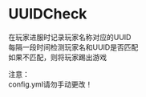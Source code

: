 # UUIDCheck  
在玩家进服时记录玩家名称对应的UUID  
每隔一段时间检测玩家名和UUID是否匹配  
如果不匹配，则将玩家踢出游戏  
   
注意：  
config.yml请勿手动更改！